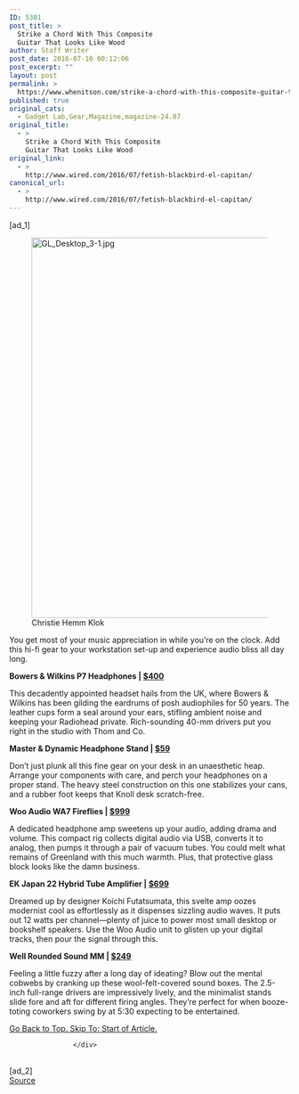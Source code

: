 ```yaml
---
ID: 5301
post_title: >
  Strike a Chord With This Composite
  Guitar That Looks Like Wood
author: Staff Writer
post_date: 2016-07-10 00:12:06
post_excerpt: ""
layout: post
permalink: >
  https://www.whenitson.com/strike-a-chord-with-this-composite-guitar-that-looks-like-wood/
published: true
original_cats:
  - Gadget Lab,Gear,Magazine,magazine-24.07
original_title:
  - >
    Strike a Chord With This Composite
    Guitar That Looks Like Wood
original_link:
  - >
    http://www.wired.com/2016/07/fetish-blackbird-el-capitan/
canonical_url:
  - >
    http://www.wired.com/2016/07/fetish-blackbird-el-capitan/
---
```

 [ad_1]
<br><div id="start-of-content"><article class="content link-underline relative body-copy border-b pad-b-50" data-js="content" itemprop="articleBody" readability="70.7735"><figure id="attachment_2049605" class="wp-caption landscape alignnone  relative" data-js="fader"><img src="http://www.whenitson.com/wp-content/uploads/2016/07/Hi-Fi-Gear-Thatll-Turn-Your-Workspace-Into-Carnegie-Hall.jpg" alt="GL_Desktop_3-1.jpg" width="1024" height="683" class="size-large wp-image-2049605"/><figcaption class="wp-caption-text link-underline"><span class="credit link-underline-sm"><span aria-hidden="true" class="ui ui ui-photo inline-block ui-credit relative opacity-6 marg-r-sm marg-l-sm no-caption"/>Christie Hemm Klok</span></figcaption></figure><p>You get most of your music appreciation in while you’re on the clock. Add this hi-fi gear to your workstation set-up and experience audio bliss all day long.</p>
<p class="no-marg"><strong>Bowers &amp; Wilkins P7 Headphones | <a rel="nofollow" href="http://www.amazon.com/dp/B00F6PRSMW/?tag=w050b-20">$400</a></strong></p>
<p>This decadently appointed headset hails from the UK, where Bowers &amp; Wilkins has been gilding the eardrums of posh audiophiles for 50 years. The leather cups form a seal around your ears, stifling ambient noise and keeping your Radiohead private. Rich-sounding 40-mm drivers put you right in the studio with Thom and Co.</p>
<p class="no-marg"><strong>Master &amp; Dynamic Headphone Stand | <a rel="nofollow" href="http://www.amazon.com/dp/B00NGX46NK/?tag=w050b-20">$59</a></strong></p>
<p>Don’t just plunk all this fine gear on your desk in an unaesthetic heap. Arrange your components with care, and perch your headphones on a proper stand. The heavy steel construction on this one stabilizes your cans, and a rubber foot keeps that Knoll desk scratch-free.</p>
<p class="no-marg"><strong>Woo Audio WA7 Fireflies | <a rel="nofollow" href="http://www.amazon.com/dp/B00EJNQ5T4/?tag=w050b-20">$999</a></strong></p>
<p>A dedicated headphone amp sweetens up your audio, adding drama and volume. This compact rig collects digital audio via USB, converts it to analog, then pumps it through a pair of vacuum tubes. You could melt what remains of Greenland with this much warmth. Plus, that protective glass block looks like the damn business.</p>
<p class="no-marg"><strong>EK Japan 22 Hybrid Tube Amplifier | <a rel="nofollow" href="http://www.amazon.com/dp/B00UB6VQ8S/?tag=w050b-20">$699</a></strong></p>
<p>Dreamed up by designer Koichi Futatsumata, this svelte amp oozes modernist cool as effortlessly as it dispenses sizzling audio waves. It puts out 12 watts per channel—plenty of juice to power most small desktop or bookshelf speakers. Use the Woo Audio unit to glisten up your digital tracks, then pour the signal through this.</p>
<p class="no-marg"><strong>Well Rounded Sound MM | <a href="http://wellroundedsound.com/products/copy-of-yorkie-1">$249</a></strong></p>
<p>Feeling a little fuzzy after a long day of ideating? Blow out the mental cobwebs by cranking up these wool-felt-covered sound boxes. The 2.5-inch full-range drivers are impressively lively, and the minimalist stands slide fore and aft for different firing angles. They’re perfect for when booze-toting coworkers swing by at 5:30 expecting to be entertained.</p>
							<a class="visually-hidden skip-to-text-link focusable bg-white" href="#start-of-content">Go Back to Top. Skip To: Start of Article.</a>
						</article>


					</div>
<br>[ad_2]
<br><a href="http://www.wired.com/2016/07/fetish-blackbird-el-capitan/">Source </a>